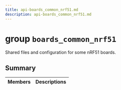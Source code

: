 ```yaml
---
title: api-boards_common_nrf51.md
description: api-boards_common_nrf51.md
---
```

# group `boards_common_nrf51` 

Shared files and configuration for some nRF51 boards.

## Summary

 Members                        | Descriptions                                
--------------------------------|---------------------------------------------

